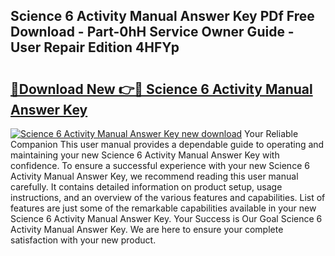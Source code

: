 ## Science 6 Activity Manual Answer Key PDf Free Download - Part-0hH Service Owner Guide - User Repair Edition 4HFYp

# <h2><a href="http://bc16704.oget.top/?id=Science+6+Activity+Manual+Answer+Key">🔗Download New 👉🔴 Science 6 Activity Manual Answer Key</a></h2>

[![Science 6 Activity Manual Answer Key new download](https://i.imgur.com/5g1atiW.png)](http://bc16704.oget.top/?id=Science+6+Activity+Manual+Answer+Key)
Your Reliable Companion This user manual provides a dependable guide to operating and maintaining your new Science 6 Activity Manual Answer Key with confidence. To ensure a successful experience with your new Science 6 Activity Manual Answer Key, we recommend reading this user manual carefully. It contains detailed information on product setup, usage instructions, and an overview of the various features and capabilities. List of features are just some of the remarkable capabilities available in your new Science 6 Activity Manual Answer Key. Your Success is Our Goal Science 6 Activity Manual Answer Key. We are here to ensure your complete satisfaction with your new product.
